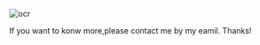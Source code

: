 ![ocr](https://user-images.githubusercontent.com/37928802/76499594-ff950c80-6479-11ea-85d5-a24025a4e0fb.png)

If you want to konw more,please contact me by my eamil.
Thanks!
